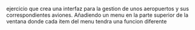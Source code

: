 ejercicio que crea una interfaz para la gestion de unos aeropuertos y sus correspondientes aviones. Añadiendo un menu en la parte superior de la ventana donde cada item del menu tendra una funcion diferente
